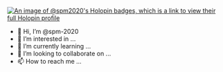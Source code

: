 [![An image of @spm2020's Holopin badges, which is a link to view their full Holopin profile](https://holopin.me/spm2020)](https://holopin.io/@spm2020)

- 👋 Hi, I’m @spm-2020
- 👀 I’m interested in ...
- 🌱 I’m currently learning ...
- 💞️ I’m looking to collaborate on ...
- 📫 How to reach me ...

<!---
spm-2020/spm-2020 is a ✨ special ✨ repository because its `README.md` (this file) appears on your GitHub profile.
You can click the Preview link to take a look at your changes.
--->
